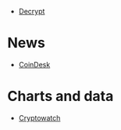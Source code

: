 * [Decrypt](https://decrypt.co)

# News

* [CoinDesk](https://www.coindesk.com)

# Charts and data

* [Cryptowatch](https://cryptowat.ch)

